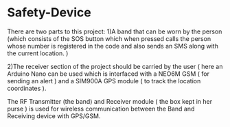 # Safety-Device
There are two parts to this project:
1)A band that can be worn by the person (which consists of the SOS button which when pressed calls the person whose number is registered in the code and also sends an SMS along with the current location. )

2)The receiver section of the project should be carried by the user ( here an Arduino Nano can be used which is interfaced with a NEO6M GSM ( for sending an alert ) and a SIM900A GPS module ( to track the location coordinates ).

The RF Transmitter (the band) and Receiver module ( the box kept in her purse ) is used for wireless communication between the Band and Receiving device with GPS/GSM.
